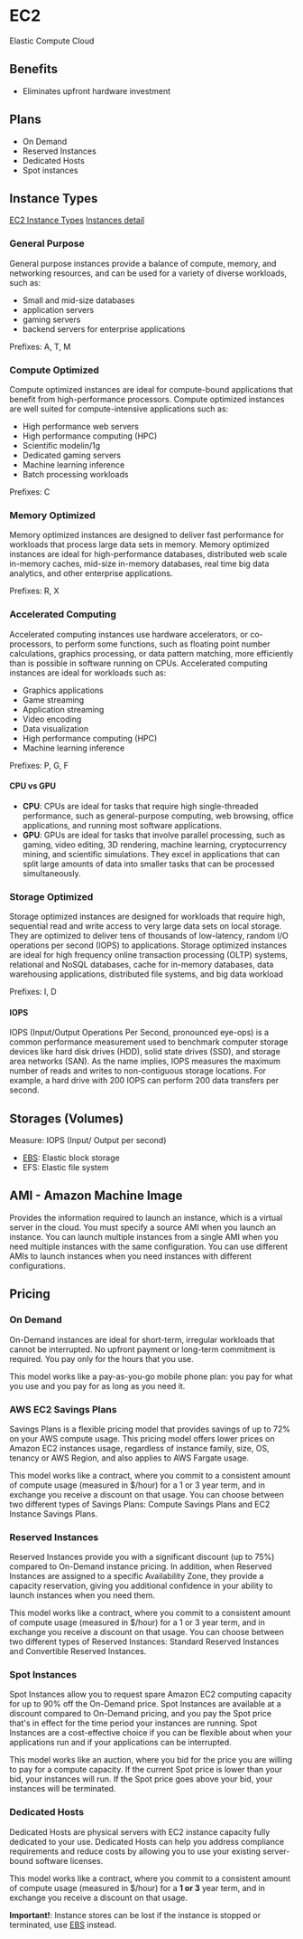# EC2

Elastic Compute Cloud

## Benefits

- Eliminates upfront hardware investment

## Plans

- On Demand
- Reserved Instances
- Dedicated Hosts
- Spot instances

## Instance Types

[EC2 Instance Types](https://aws.amazon.com/pt/ec2/instance-types/)
[Instances detail](https://instances.vantage.sh/)

### General Purpose

General purpose instances provide a balance of compute, memory, and networking resources, and can be used for a variety of diverse workloads, such as:

- Small and mid-size databases
- application servers
- gaming servers
- backend servers for enterprise applications

Prefixes: A, T, M

### Compute Optimized

Compute optimized instances are ideal for compute-bound applications that benefit from high-performance processors. Compute optimized instances are well suited for compute-intensive applications such as:

- High performance web servers
- High performance computing (HPC)
- Scientific modelin/1g
- Dedicated gaming servers
- Machine learning inference
- Batch processing workloads

Prefixes: C

### Memory Optimized

Memory optimized instances are designed to deliver fast performance for workloads that process large data sets in memory. Memory optimized instances are ideal for high-performance databases, distributed web scale in-memory caches, mid-size in-memory databases, real time big data analytics, and other enterprise applications.

Prefixes: R, X

### Accelerated Computing

Accelerated computing instances use hardware accelerators, or co-processors, to perform some functions, such as floating point number calculations, graphics processing, or data pattern matching, more efficiently than is possible in software running on CPUs. Accelerated computing instances are ideal for workloads such as:

- Graphics applications
- Game streaming
- Application streaming
- Video encoding
- Data visualization
- High performance computing (HPC)
- Machine learning inference

Prefixes: P, G, F

#### CPU vs GPU

- **CPU**: CPUs are ideal for tasks that require high single-threaded performance, such as general-purpose computing, web browsing, office applications, and running most software applications.
- **GPU**: GPUs are ideal for tasks that involve parallel processing, such as gaming, video editing, 3D rendering, machine learning, cryptocurrency mining, and scientific simulations. They excel in applications that can split large amounts of data into smaller tasks that can be processed simultaneously.

### Storage Optimized

Storage optimized instances are designed for workloads that require high, sequential read and write access to very large data sets on local storage. They are optimized to deliver tens of thousands of low-latency, random I/O operations per second (IOPS) to applications. Storage optimized instances are ideal for high frequency online transaction processing (OLTP) systems, relational and NoSQL databases, cache for in-memory databases, data warehousing applications, distributed file systems, and big data workload

Prefixes: I, D

#### IOPS

IOPS (Input/Output Operations Per Second, pronounced eye-ops) is a common performance measurement used to benchmark computer storage devices like hard disk drives (HDD), solid state drives (SSD), and storage area networks (SAN). As the name implies, IOPS measures the maximum number of reads and writes to non-contiguous storage locations. For example, a hard drive with 200 IOPS can perform 200 data transfers per second.

## Storages (Volumes)

Measure: IOPS (Input/ Output per second)

- [EBS](aws-ebs.md): Elastic block storage
- EFS: Elastic file system

## AMI - Amazon Machine Image

Provides the information required to launch an instance, which is a virtual server in the cloud. You must specify a source AMI when you launch an instance. You can launch multiple instances from a single AMI when you need multiple instances with the same configuration. You can use different AMIs to launch instances when you need instances with different configurations.

## Pricing

### On Demand

On-Demand instances are ideal for short-term, irregular workloads that cannot be interrupted. No upfront payment or long-term commitment is required. You pay only for the hours that you use.

This model works like a pay-as-you-go mobile phone plan: you pay for what you use and you pay for as long as you need it.

### AWS EC2 Savings Plans

Savings Plans is a flexible pricing model that provides savings of up to 72% on your AWS compute usage. This pricing model offers lower prices on Amazon EC2 instances usage, regardless of instance family, size, OS, tenancy or AWS Region, and also applies to AWS Fargate usage.

This model works like a contract, where you commit to a consistent amount of compute usage (measured in $/hour) for a 1 or 3 year term, and in exchange you receive a discount on that usage. You can choose between two different types of Savings Plans: Compute Savings Plans and EC2 Instance Savings Plans.

### Reserved Instances

Reserved Instances provide you with a significant discount (up to 75%) compared to On-Demand instance pricing. In addition, when Reserved Instances are assigned to a specific Availability Zone, they provide a capacity reservation, giving you additional confidence in your ability to launch instances when you need them.

This model works like a contract, where you commit to a consistent amount of compute usage (measured in $/hour) for a 1 or 3 year term, and in exchange you receive a discount on that usage. You can choose between two different types of Reserved Instances: Standard Reserved Instances and Convertible Reserved Instances.

### Spot Instances

Spot Instances allow you to request spare Amazon EC2 computing capacity for up to 90% off the On-Demand price. Spot Instances are available at a discount compared to On-Demand pricing, and you pay the Spot price that's in effect for the time period your instances are running. Spot Instances are a cost-effective choice if you can be flexible about when your applications run and if your applications can be interrupted.

This model works like an auction, where you bid for the price you are willing to pay for a compute capacity. If the current Spot price is lower than your bid, your instances will run. If the Spot price goes above your bid, your instances will be terminated.

### Dedicated Hosts

Dedicated Hosts are physical servers with EC2 instance capacity fully dedicated to your use. Dedicated Hosts can help you address compliance requirements and reduce costs by allowing you to use your existing server-bound software licenses.

This model works like a contract, where you commit to a consistent amount of compute usage (measured in $/hour) for a **1 or 3** year term, and in exchange you receive a discount on that usage.

**Important!**: Instance stores can be lost if the instance is stopped or terminated, use [EBS](aws-ebs.md) instead.
